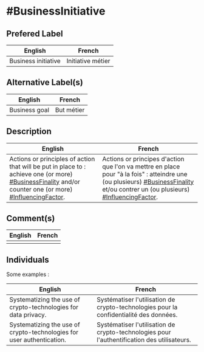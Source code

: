 #BusinessInitiative
==
## Prefered Label
<table>
    <thead>
        <tr>
            <th>English</th>
            <th>French</th>
        </tr>
    </thead>
    <tbody>
        <tr>
            <td>Business initiative</td>
            <td>Initiative métier</td>
        </tr>
    </tbody>
</table>

## Alternative Label(s)
<table>
    <thead>
        <tr>
            <th>English</th>
            <th>French</th>
        </tr>
    </thead>
    <tbody>
        <tr>
            <td>Business goal</td>
            <td>But métier</td>
        </tr>
    </tbody>
</table>

## Description
<table>
    <thead>
        <tr>
            <th>English</th>
            <th>French</th>
        </tr>
    </thead>
    <tbody>
        <tr>
            <td>Actions or principles of action that will be put in place to : achieve one (or more) <a href="https://github.com/iPlumb3r/pEAr4pEEr/blob/master/1_Semantic/Conceptionary/%23BusinessFinality.md">#BusinessFinality</a> and/or counter one (or more) <a href="https://github.com/iPlumb3r/pEAr4pEEr/blob/master/1_Semantic/Conceptionary/%23InfluencingFactor.md">#InfluencingFactor</a>.</td>
            <td>Actions or principes d'action que l'on va mettre en place pour "à la fois" : atteindre une (ou plusieurs) <a href="https://github.com/iPlumb3r/pEAr4pEEr/blob/master/1_Semantic/Conceptionary/%23BusinessFinality.md">#BusinessFinality</a> et/ou contrer un (ou plusieurs) <a href="https://github.com/iPlumb3r/pEAr4pEEr/blob/master/1_Semantic/Conceptionary/%23InfluencingFactor.md">#InfluencingFactor</a>.</td>
        </tr>
    </tbody>
</table>

## Comment(s)
<table>
    <thead>
        <tr>
            <th>English</th>
            <th>French</th>
        </tr>
    </thead>
    <tbody>
        <tr>
            <td></td>
            <td></td>
        </tr>
    </tbody>
</table>

## Individuals

Some examples : 
<table>
    <thead>
        <tr>
            <th>English</th>
            <th>French</th>
        </tr>
    </thead>
    <tbody>
        <tr>
            <td>Systematizing the use of crypto-technologies for data privacy.</td>
            <td>Systématiser l'utilisation de crypto-technologies pour la confidentialité des données.</td>
        </tr>
        <tr>
            <td>Systematizing the use of crypto-technologies for user authentication.</td>
            <td>Systématiser l'utilisation de crypto-technologies pour l'authentification des utilisateurs.</td>
        </tr>
    </tbody>
</table>

